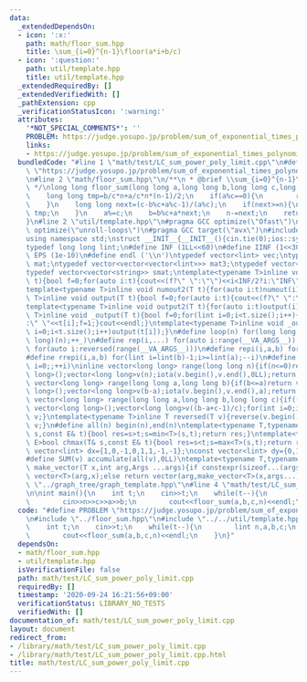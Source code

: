 ```yaml
---
data:
  _extendedDependsOn:
  - icon: ':x:'
    path: math/floor_sum.hpp
    title: \sum_{i=0}^{n-1}\floor(a*i+b/c)
  - icon: ':question:'
    path: util/template.hpp
    title: util/template.hpp
  _extendedRequiredBy: []
  _extendedVerifiedWith: []
  _pathExtension: cpp
  _verificationStatusIcon: ':warning:'
  attributes:
    '*NOT_SPECIAL_COMMENTS*': ''
    PROBLEM: https://judge.yosupo.jp/problem/sum_of_exponential_times_polynomial_limit
    links:
    - https://judge.yosupo.jp/problem/sum_of_exponential_times_polynomial_limit
  bundledCode: "#line 1 \"math/test/LC_sum_power_poly_limit.cpp\"\n#define PROBLEM\
    \ \"https://judge.yosupo.jp/problem/sum_of_exponential_times_polynomial_limit\"\
    \n#line 2 \"math/floor_sum.hpp\"\n/**\n * @brief \\sum_{i=0}^{n-1}\\floor(a*i+b/c)\n\
    \ */\nlong long floor_sum(long long a,long long b,long long c,long long n){\n\
    \    long long tmp=b/c*n+a/c*n*(n-1)/2;\n    if(a%c==0){\n        return tmp;\n\
    \    }\n    long long next=(c-b%c+a%c-1)/(a%c);\n    if(next>=n){\n        return\
    \ tmp;\n    }\n    a%=c;\n    b=b%c+a*next;\n    n-=next;\n    return tmp+floor_sum(c,n*a-((b+a*(n-1))/c*c-b),a,(b+a*(n-1))/c);\n\
    }\n#line 2 \"util/template.hpp\"\n#pragma GCC optimize(\"Ofast\")\n#pragma GCC\
    \ optimize(\"unroll-loops\")\n#pragma GCC target(\"avx\")\n#include<bits/stdc++.h>\n\
    using namespace std;\nstruct __INIT__{__INIT__(){cin.tie(0);ios::sync_with_stdio(false);cout<<fixed<<setprecision(15);}}__INIT__;\n\
    typedef long long lint;\n#define INF (1LL<<60)\n#define IINF (1<<30)\n#define\
    \ EPS (1e-10)\n#define endl ('\\n')\ntypedef vector<lint> vec;\ntypedef vector<vector<lint>>\
    \ mat;\ntypedef vector<vector<vector<lint>>> mat3;\ntypedef vector<string> svec;\n\
    typedef vector<vector<string>> smat;\ntemplate<typename T>inline void numout(T\
    \ t){bool f=0;for(auto i:t){cout<<(f?\" \":\"\")<<i<INF/2?i:\"INF\";f=1;}cout<<endl;}\n\
    template<typename T>inline void numout2(T t){for(auto i:t)numout(i);}\ntemplate<typename\
    \ T>inline void output(T t){bool f=0;for(auto i:t){cout<<(f?\" \":\"\")<<i;f=1;}cout<<endl;}\n\
    template<typename T>inline void output2(T t){for(auto i:t)output(i);}\ntemplate<typename\
    \ T>inline void _output(T t){bool f=0;for(lint i=0;i<t.size();i++){cout<<f?\"\"\
    :\" \"<<t[i];f=1;}cout<<endl;}\ntemplate<typename T>inline void _output2(T t){for(lint\
    \ i=0;i<t.size();i++)output(t[i]);}\n#define loop(n) for(long long _=0;_<(long\
    \ long)(n);++_)\n#define rep(i,...) for(auto i:range(__VA_ARGS__)) \n#define rrep(i,...)\
    \ for(auto i:reversed(range(__VA_ARGS__)))\n#define repi(i,a,b) for(lint i=lint(a);i<(lint)(b);++i)\n\
    #define rrepi(i,a,b) for(lint i=lint(b)-1;i>=lint(a);--i)\n#define irep(i) for(lint\
    \ i=0;;++i)\ninline vector<long long> range(long long n){if(n<=0)return vector<long\
    \ long>();vector<long long>v(n);iota(v.begin(),v.end(),0LL);return v;}\ninline\
    \ vector<long long> range(long long a,long long b){if(b<=a)return vector<long\
    \ long>();vector<long long>v(b-a);iota(v.begin(),v.end(),a);return v;}\ninline\
    \ vector<long long> range(long long a,long long b,long long c){if((b-a+c-1)/c<=0)return\
    \ vector<long long>();vector<long long>v((b-a+c-1)/c);for(int i=0;i<(int)v.size();++i)v[i]=i?v[i-1]+c:a;return\
    \ v;}\ntemplate<typename T>inline T reversed(T v){reverse(v.begin(),v.end());return\
    \ v;}\n#define all(n) begin(n),end(n)\ntemplate<typename T,typename E>bool chmin(T&\
    \ s,const E& t){bool res=s>t;s=min<T>(s,t);return res;}\ntemplate<typename T,typename\
    \ E>bool chmax(T& s,const E& t){bool res=s<t;s=max<T>(s,t);return res;}\nconst\
    \ vector<lint> dx={1,0,-1,0,1,1,-1,-1};\nconst vector<lint> dy={0,1,0,-1,1,-1,1,-1};\n\
    #define SUM(v) accumulate(all(v),0LL)\ntemplate<typename T,typename ...Args>auto\
    \ make_vector(T x,int arg,Args ...args){if constexpr(sizeof...(args)==0)return\
    \ vector<T>(arg,x);else return vector(arg,make_vector<T>(x,args...));}\n//#include\
    \ \"../graph_tree/graph_template.hpp\"\n#line 4 \"math/test/LC_sum_power_poly_limit.cpp\"\
    \n\nint main(){\n    int t;\n    cin>>t;\n    while(t--){\n        lint n,a,b,c;\n\
    \        cin>>n>>c>>a>>b;\n        cout<<floor_sum(a,b,c,n)<<endl;\n    }\n}\n"
  code: "#define PROBLEM \"https://judge.yosupo.jp/problem/sum_of_exponential_times_polynomial_limit\"\
    \n#include \"../floor_sum.hpp\"\n#include \"../../util/template.hpp\"\n\nint main(){\n\
    \    int t;\n    cin>>t;\n    while(t--){\n        lint n,a,b,c;\n        cin>>n>>c>>a>>b;\n\
    \        cout<<floor_sum(a,b,c,n)<<endl;\n    }\n}"
  dependsOn:
  - math/floor_sum.hpp
  - util/template.hpp
  isVerificationFile: false
  path: math/test/LC_sum_power_poly_limit.cpp
  requiredBy: []
  timestamp: '2020-09-24 16:21:56+09:00'
  verificationStatus: LIBRARY_NO_TESTS
  verifiedWith: []
documentation_of: math/test/LC_sum_power_poly_limit.cpp
layout: document
redirect_from:
- /library/math/test/LC_sum_power_poly_limit.cpp
- /library/math/test/LC_sum_power_poly_limit.cpp.html
title: math/test/LC_sum_power_poly_limit.cpp
---
```

